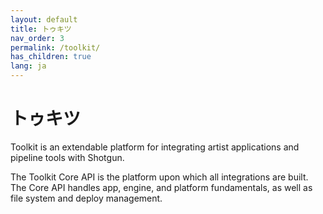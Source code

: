 ```yaml
---
layout: default
title: トゥキツ
nav_order: 3
permalink: /toolkit/
has_children: true
lang: ja
---
```


# トゥキツ 

Toolkit is an extendable platform for integrating artist applications and pipeline tools with Shotgun.

The Toolkit Core API is the platform upon which all integrations are built. The Core API handles app, engine, and platform fundamentals, as well as file system and deploy management.
